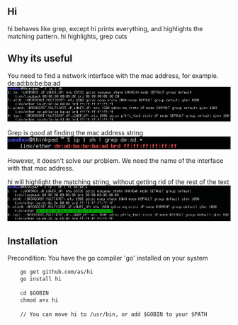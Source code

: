 ## Hi
hi behaves like grep, except hi prints everything, and highlights the matching pattern.
hi highlights, grep cuts

## Why its useful
You need to find a network interface with the mac address, for example. de:ad:ba:be:ba:ad
![ex01](img/ex01.png)

Grep is good at finding the mac address string
![ex02](img/ex02.png)

However, it doesn't solve our problem. We need the name of the interface with that mac address.

hi will highlight the matching string, without getting rid of the rest of the text
![ex03](img/ex03.png)

## Installation
Precondition: You have the go compiler 'go' installed on your system

```
	go get github.com/as/hi
	go install hi
	
	cd $GOBIN
	chmod a+x hi

	// You can move hi to /usr/bin, or add $GOBIN to your $PATH
```
